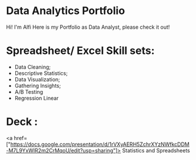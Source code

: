 # Data Analytics Portfolio

Hi! I'm Alfi
Here is my Portfolio as Data Analyst, please check it out!

# Spreadsheet/ Excel Skill sets:
- Data Cleaning;
- Descriptive Statistics;
- Data Visualization;
- Gathering Insights;
- A/B Testing
- Regression Linear

# Deck :

 <a href=["https://docs.google.com/presentation/d/1rVXyAERH5ZchrXYzNWfkcDDM-M7L9YxWIR2m2CrMqoU/edit?usp=sharing"]> Statistics and Spreadsheets</a>
